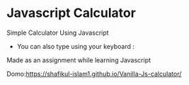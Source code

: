 # Javascript Calculator

Simple Calculator Using Javascript

- You can also type using your keyboard :

Made as an assignment while learning Javascript

Domo:https://shafikul-islam1.github.io/Vanilla-Js-calculator/
